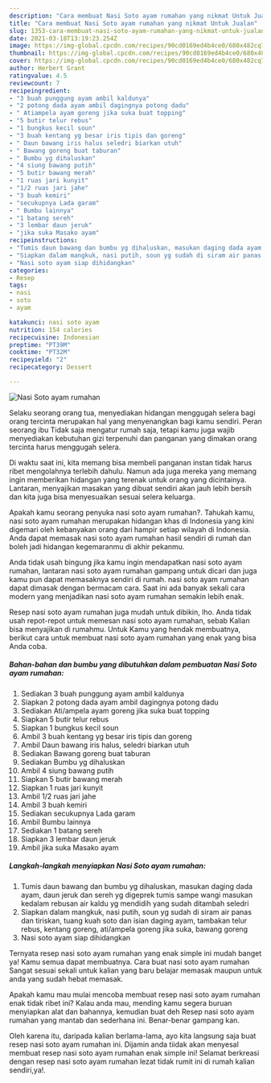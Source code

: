 ```yaml
---
description: "Cara membuat Nasi Soto ayam rumahan yang nikmat Untuk Jualan"
title: "Cara membuat Nasi Soto ayam rumahan yang nikmat Untuk Jualan"
slug: 1353-cara-membuat-nasi-soto-ayam-rumahan-yang-nikmat-untuk-jualan
date: 2021-03-18T13:19:23.254Z
image: https://img-global.cpcdn.com/recipes/90cd0169ed4b4ce0/680x482cq70/nasi-soto-ayam-rumahan-foto-resep-utama.jpg
thumbnail: https://img-global.cpcdn.com/recipes/90cd0169ed4b4ce0/680x482cq70/nasi-soto-ayam-rumahan-foto-resep-utama.jpg
cover: https://img-global.cpcdn.com/recipes/90cd0169ed4b4ce0/680x482cq70/nasi-soto-ayam-rumahan-foto-resep-utama.jpg
author: Herbert Grant
ratingvalue: 4.5
reviewcount: 7
recipeingredient:
- "3 buah punggung ayam ambil kaldunya"
- "2 potong dada ayam ambil dagingnya potong dadu"
- " Atiampela ayam goreng jika suka buat topping"
- "5 butir telur rebus"
- "1 bungkus kecil soun"
- "3 buah kentang yg besar iris tipis dan goreng"
- " Daun bawang iris halus seledri biarkan utuh"
- " Bawang goreng buat taburan"
- " Bumbu yg dihaluskan"
- "4 siung bawang putih"
- "5 butir bawang merah"
- "1 ruas jari kunyit"
- "1/2 ruas jari jahe"
- "3 buah kemiri"
- "secukupnya Lada garam"
- " Bumbu lainnya"
- "1 batang sereh"
- "3 lembar daun jeruk"
- "jika suka Masako ayam"
recipeinstructions:
- "Tumis daun bawang dan bumbu yg dihaluskan, masukan daging dada ayam, daun jeruk dan sereh yg digeprek tumis sampe wangi masukan kedalam rebusan air kaldu yg mendidih yang sudah ditambah seledri"
- "Siapkan dalam mangkuk, nasi putih, soun yg sudah di siram air panas dan tiriskan, tuang kuah soto dan isian daging ayam, tambakan telur rebus, kentang goreng, ati/ampela goreng jika suka, bawang goreng"
- "Nasi soto ayam siap dihidangkan"
categories:
- Resep
tags:
- nasi
- soto
- ayam

katakunci: nasi soto ayam 
nutrition: 154 calories
recipecuisine: Indonesian
preptime: "PT39M"
cooktime: "PT32M"
recipeyield: "2"
recipecategory: Dessert

---
```



![Nasi Soto ayam rumahan](https://img-global.cpcdn.com/recipes/90cd0169ed4b4ce0/680x482cq70/nasi-soto-ayam-rumahan-foto-resep-utama.jpg)

Selaku seorang orang tua, menyediakan hidangan menggugah selera bagi orang tercinta merupakan hal yang menyenangkan bagi kamu sendiri. Peran seorang ibu Tidak saja mengatur rumah saja, tetapi kamu juga wajib menyediakan kebutuhan gizi terpenuhi dan panganan yang dimakan orang tercinta harus menggugah selera.

Di waktu  saat ini, kita memang bisa membeli panganan instan tidak harus ribet mengolahnya terlebih dahulu. Namun ada juga mereka yang memang ingin memberikan hidangan yang terenak untuk orang yang dicintainya. Lantaran, menyajikan masakan yang dibuat sendiri akan jauh lebih bersih dan kita juga bisa menyesuaikan sesuai selera keluarga. 



Apakah kamu seorang penyuka nasi soto ayam rumahan?. Tahukah kamu, nasi soto ayam rumahan merupakan hidangan khas di Indonesia yang kini digemari oleh kebanyakan orang dari hampir setiap wilayah di Indonesia. Anda dapat memasak nasi soto ayam rumahan hasil sendiri di rumah dan boleh jadi hidangan kegemaranmu di akhir pekanmu.

Anda tidak usah bingung jika kamu ingin mendapatkan nasi soto ayam rumahan, lantaran nasi soto ayam rumahan gampang untuk dicari dan juga kamu pun dapat memasaknya sendiri di rumah. nasi soto ayam rumahan dapat dimasak dengan bermacam cara. Saat ini ada banyak sekali cara modern yang menjadikan nasi soto ayam rumahan semakin lebih enak.

Resep nasi soto ayam rumahan juga mudah untuk dibikin, lho. Anda tidak usah repot-repot untuk memesan nasi soto ayam rumahan, sebab Kalian bisa menyajikan di rumahmu. Untuk Kamu yang hendak membuatnya, berikut cara untuk membuat nasi soto ayam rumahan yang enak yang bisa Anda coba.

<!--inarticleads1-->

##### Bahan-bahan dan bumbu yang dibutuhkan dalam pembuatan Nasi Soto ayam rumahan:

1. Sediakan 3 buah punggung ayam ambil kaldunya
1. Siapkan 2 potong dada ayam ambil dagingnya potong dadu
1. Sediakan  Ati/ampela ayam goreng jika suka buat topping
1. Siapkan 5 butir telur rebus
1. Siapkan 1 bungkus kecil soun
1. Ambil 3 buah kentang yg besar iris tipis dan goreng
1. Ambil  Daun bawang iris halus, seledri biarkan utuh
1. Sediakan  Bawang goreng buat taburan
1. Sediakan  Bumbu yg dihaluskan
1. Ambil 4 siung bawang putih
1. Siapkan 5 butir bawang merah
1. Siapkan 1 ruas jari kunyit
1. Ambil 1/2 ruas jari jahe
1. Ambil 3 buah kemiri
1. Sediakan secukupnya Lada garam
1. Ambil  Bumbu lainnya
1. Sediakan 1 batang sereh
1. Siapkan 3 lembar daun jeruk
1. Ambil jika suka Masako ayam




<!--inarticleads2-->

##### Langkah-langkah menyiapkan Nasi Soto ayam rumahan:

1. Tumis daun bawang dan bumbu yg dihaluskan, masukan daging dada ayam, daun jeruk dan sereh yg digeprek tumis sampe wangi masukan kedalam rebusan air kaldu yg mendidih yang sudah ditambah seledri
1. Siapkan dalam mangkuk, nasi putih, soun yg sudah di siram air panas dan tiriskan, tuang kuah soto dan isian daging ayam, tambakan telur rebus, kentang goreng, ati/ampela goreng jika suka, bawang goreng
1. Nasi soto ayam siap dihidangkan




Ternyata resep nasi soto ayam rumahan yang enak simple ini mudah banget ya! Kamu semua dapat membuatnya. Cara buat nasi soto ayam rumahan Sangat sesuai sekali untuk kalian yang baru belajar memasak maupun untuk anda yang sudah hebat memasak.

Apakah kamu mau mulai mencoba membuat resep nasi soto ayam rumahan enak tidak ribet ini? Kalau anda mau, mending kamu segera buruan menyiapkan alat dan bahannya, kemudian buat deh Resep nasi soto ayam rumahan yang mantab dan sederhana ini. Benar-benar gampang kan. 

Oleh karena itu, daripada kalian berlama-lama, ayo kita langsung saja buat resep nasi soto ayam rumahan ini. Dijamin anda tiidak akan menyesal membuat resep nasi soto ayam rumahan enak simple ini! Selamat berkreasi dengan resep nasi soto ayam rumahan lezat tidak rumit ini di rumah kalian sendiri,ya!.

